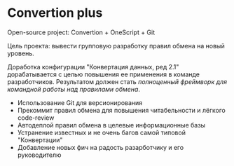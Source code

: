 # Convertion plus
Open-source project: Convertion + OneScript + Git

Цель проекта: вывести групповую разработку правил обмена на новый уровень.

Доработка конфигурации "Конвертация данных, ред 2.1" дорабатывается с целью повышения ее применения в команде разработчиков. Результатом должен стать *полноценный фреймворк для командной работы над правилами обмена*.

* Использование Git для версионирования
* Прекоммит правил обмена для повышения читабельности и лёгкого code-review
* Автодеплой правил обмена в целевые информационные базы
* Устранение известных и не очень багов самой типовой "Конвертации"
* Добавление новых фич на радость разарботчику и его руководителю
